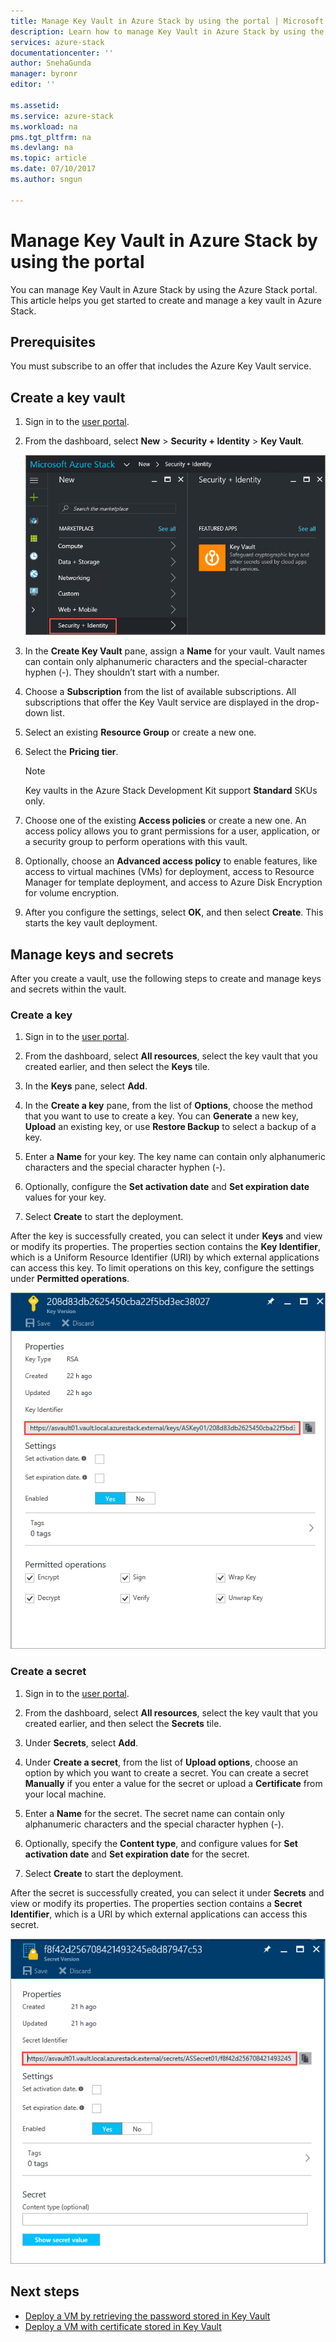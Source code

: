 ```yaml
---
title: Manage Key Vault in Azure Stack by using the portal | Microsoft Docs
description: Learn how to manage Key Vault in Azure Stack by using the portal
services: azure-stack
documentationcenter: ''
author: SnehaGunda
manager: byronr
editor: ''

ms.assetid:
ms.service: azure-stack
ms.workload: na
pms.tgt_pltfrm: na
ms.devlang: na
ms.topic: article
ms.date: 07/10/2017
ms.author: sngun

---
```


# Manage Key Vault in Azure Stack by using the portal

You can manage Key Vault in Azure Stack by using the Azure Stack portal. This article helps you get started to create and manage a key vault in Azure Stack. 

## Prerequisites  

You must subscribe to an offer that includes the Azure Key Vault service.
 
## Create a key vault 

1. Sign in to the [user portal](https://portal.local.azurestack.external).  

2. From the dashboard, select **New** > **Security + Identity** > **Key Vault**.  

    ![Key Vault screen](media/azure-stack-kv-manage-portal/image1.png)  

3. In the **Create Key Vault** pane, assign a **Name** for your vault. Vault names can contain only alphanumeric characters and the special-character hyphen (-). They shouldn’t start with a number.  

4. Choose a **Subscription** from the list of available subscriptions. All subscriptions that offer the Key Vault service are displayed in the drop-down list.  

5. Select an existing **Resource Group** or create a new one.  

6. Select the **Pricing tier**.  
    >[!NOTE]
    > Key vaults in the Azure Stack Development Kit support **Standard** SKUs only.

7. Choose one of the existing **Access policies** or create a new one. An access policy allows you to grant permissions for a user, application, or a security group to perform operations with this vault.  

8. Optionally, choose an **Advanced access policy** to enable features, like access to virtual machines (VMs) for deployment, access to Resource Manager for template deployment, and access to Azure Disk Encryption for volume encryption. 
  
9.	After you configure the settings, select **OK**, and then select **Create**. This starts the key vault deployment. 

## Manage keys and secrets

After you create a vault, use the following steps to create and manage keys and secrets within the vault.

### Create a key

1. Sign in to the [user portal](https://portal.local.azurestack.external).  

2. From the dashboard, select **All resources**, select the key vault that you created earlier, and then select the **Keys** tile.  

3. In the **Keys** pane, select **Add**. 

4. In the **Create a key** pane, from the list of **Options**, choose the method that you want to use to create a key. You can **Generate** a new key, **Upload** an existing key, or use **Restore Backup** to select a backup of a key.  

5. Enter a **Name** for your key. The key name can contain only alphanumeric characters and the special character hyphen (-).  

6. Optionally, configure the **Set activation date** and **Set expiration date** values for your key.  

7. Select **Create** to start the deployment.  

After the key is successfully created, you can select it under **Keys** and view or modify its properties. The properties section contains the **Key Identifier**, which is a Uniform Resource Identifier (URI) by which external applications can access this key. To limit operations on this key, configure the settings under **Permitted operations**.

![URI key](media/azure-stack-kv-manage-portal/image4.png)  

### Create a secret 

1. Sign in to the [user portal](https://portal.local.azurestack.external).  
2. From the dashboard, select **All resources**, select the key vault that you created earlier, and then select the **Secrets** tile.  

3. Under **Secrets**, select **Add**.  

4. Under **Create a secret**, from the list of **Upload options**, choose an option by which you want to create a secret. You can create a secret **Manually** if you enter a value for the secret or upload a **Certificate** from your local machine.  

5. Enter a **Name** for the secret. The secret name can contain only alphanumeric characters and the special character hyphen (-).  

6. Optionally, specify the **Content type**, and configure values for **Set activation date** and **Set expiration date** for the secret.  

7. Select **Create** to start the deployment.  

After the secret is successfully created, you can select it under **Secrets** and view or modify its properties. The properties section contains a **Secret Identifier**, which is a URI by which external applications can access this secret. 

![URI secret](media/azure-stack-kv-manage-portal/image5.png) 


## Next steps
* [Deploy a VM by retrieving the password stored in Key Vault](azure-stack-kv-deploy-vm-with-secret.md) 
* [Deploy a VM with certificate stored in Key Vault](azure-stack-kv-push-secret-into-vm.md)     


